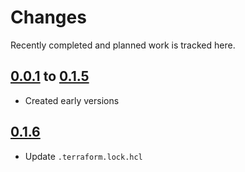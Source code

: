 # Changes
Recently completed and planned work is tracked here.

## [0.0.1](.) to [0.1.5](.)
- Created early versions

## [0.1.6](.)
- Update `.terraform.lock.hcl`
